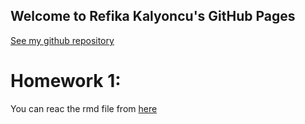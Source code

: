 ## Welcome to Refika Kalyoncu's GitHub Pages

[See my github repository](https://github.com/BU-IE-360/spring22-RefikaKalyoncu)

# Homework 1:

You can reac the rmd file from [here](https://github.com/BU-IE-360/spring22-RefikaKalyoncu/blob/gh-pages/Refika_Kalyoncu_HW1.Rmd)
